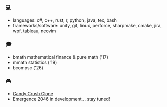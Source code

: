 ### 💻
- languages: c\#, c++, rust, r, python, java, tex, bash
- frameworks/software: unity, git, linux, perforce, sharpmake, cmake, jira, wpf, tableau, neovim
  
### 🎓
- bmath mathematical finance & pure math ('17)
- mmath statistics ('19)
- bcompsc ('26)

### 🎮 
- [Candy Crush Clone](https://www.youtube.com/watch?v=njUQzR0cEGc)
- Emergence 2046 in development... stay tuned!
